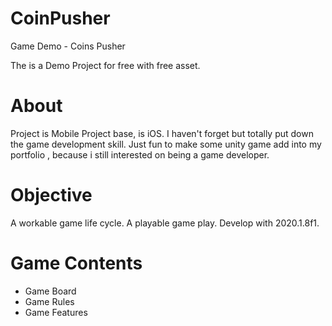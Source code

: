 # CoinPusher
 Game Demo - Coins Pusher

The is a Demo Project for free with free asset.

# About
Project is Mobile Project base, is iOS.
I haven't forget but totally put down the game development skill.
Just fun to make some unity game add into my portfolio , because i still interested on being a game developer.

# Objective
A workable game life cycle.
A playable game play.
Develop with 2020.1.8f1.

# Game Contents
* Game Board
* Game Rules
* Game Features
